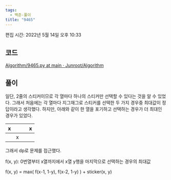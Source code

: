 ```yaml
---
tags:
  - 백준-풀이
title: "9465"
---
```


편집 시간: 2022년 5월 14일 오후 10:33

## 코드

[Algorithm/9465.py at main · Junroot/Algorithm](https://github.com/Junroot/Algorithm/blob/main/backjoon/9465.py)

## 풀이

일단, 2줄의 스티커이므로 각 열마다 하나의 스티커만 선택할 수 있다는 것을 알 수 있었다. 그래서 처음에는 각 열마다 지그재그로 스티커를 선택한 두 가지 경우중 최대값이 정답이라고 생각했다. 하지만, 아래와 같이 한 열을 포기하고 선택하는 경우가 더 최대인 경우가 있었다. 

| x |  |  | x |
| --- | --- | --- | --- |
|  | x |  |  |

그래서 dp로 문제를 접근했다.

f(x, y): 0번열부터 x열까지에서 x열 y행을 마지막으로 선택하는 경우의 최대값

f(x, y) = max( f(x-1, 1-y), f(x-2, 1-y) ) + sticker(x, y)
